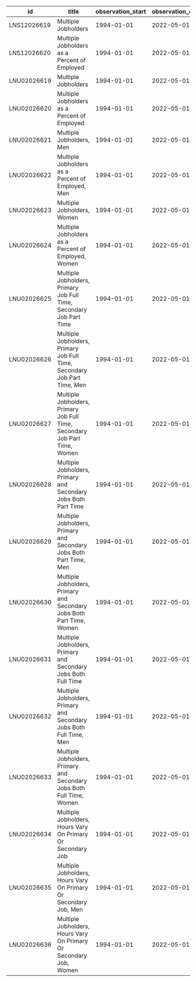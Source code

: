 | id          | title                                                                      | observation_start   | observation_end   |
|-------------|----------------------------------------------------------------------------|---------------------|-------------------|
| LNS12026619 | Multiple Jobholders                                                        | 1994-01-01          | 2022-05-01        |
| LNS12026620 | Multiple Jobholders as a Percent of Employed                               | 1994-01-01          | 2022-05-01        |
| LNU02026619 | Multiple Jobholders                                                        | 1994-01-01          | 2022-05-01        |
| LNU02026620 | Multiple Jobholders as a Percent of Employed                               | 1994-01-01          | 2022-05-01        |
| LNU02026621 | Multiple Jobholders, Men                                                   | 1994-01-01          | 2022-05-01        |
| LNU02026622 | Multiple Jobholders as a Percent of Employed, Men                          | 1994-01-01          | 2022-05-01        |
| LNU02026623 | Multiple Jobholders, Women                                                 | 1994-01-01          | 2022-05-01        |
| LNU02026624 | Multiple Jobholders as a Percent of Employed, Women                        | 1994-01-01          | 2022-05-01        |
| LNU02026625 | Multiple Jobholders, Primary Job Full Time, Secondary Job Part Time        | 1994-01-01          | 2022-05-01        |
| LNU02026626 | Multiple Jobholders, Primary Job Full Time, Secondary Job Part Time, Men   | 1994-01-01          | 2022-05-01        |
| LNU02026627 | Multiple Jobholders, Primary Job Full Time, Secondary Job Part Time, Women | 1994-01-01          | 2022-05-01        |
| LNU02026628 | Multiple Jobholders, Primary and Secondary Jobs Both Part Time             | 1994-01-01          | 2022-05-01        |
| LNU02026629 | Multiple Jobholders, Primary and Secondary Jobs Both Part Time, Men        | 1994-01-01          | 2022-05-01        |
| LNU02026630 | Multiple Jobholders, Primary and Secondary Jobs Both Part Time, Women      | 1994-01-01          | 2022-05-01        |
| LNU02026631 | Multiple Jobholders, Primary and Secondary Jobs Both Full Time             | 1994-01-01          | 2022-05-01        |
| LNU02026632 | Multiple Jobholders, Primary and Secondary Jobs Both Full Time, Men        | 1994-01-01          | 2022-05-01        |
| LNU02026633 | Multiple Jobholders, Primary and Secondary Jobs Both Full Time, Women      | 1994-01-01          | 2022-05-01        |
| LNU02026634 | Multiple Jobholders, Hours Vary On Primary Or Secondary Job                | 1994-01-01          | 2022-05-01        |
| LNU02026635 | Multiple Jobholders, Hours Vary On Primary Or Secondary Job, Men           | 1994-01-01          | 2022-05-01        |
| LNU02026636 | Multiple Jobholders, Hours Vary On Primary Or Secondary Job, Women         | 1994-01-01          | 2022-05-01        |